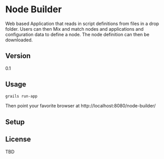 Node Builder
=========

Web based Application that reads in script definitions from files in a drop folder. Users can then Mix and match nodes
and applications and configuration data to define a node.  The node definition can then be downloaded.


Version
-

0.1

Usage
-

```sh
grails run-app
```

Then point your favorite browser at http://localhost:8080/node-builder/


Setup
-




License
-

TBD